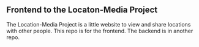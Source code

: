 ## Frontend to the Locaton-Media Project

The Location-Media Project is a little website to view and share locations with other people.
This repo is for the frontend. The backend is in another repo.